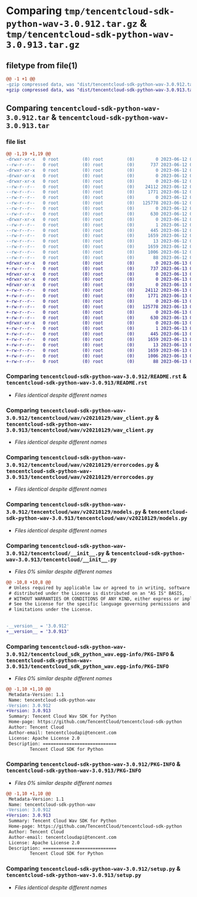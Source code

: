 # Comparing `tmp/tencentcloud-sdk-python-wav-3.0.912.tar.gz` & `tmp/tencentcloud-sdk-python-wav-3.0.913.tar.gz`

## filetype from file(1)

```diff
@@ -1 +1 @@
-gzip compressed data, was "dist/tencentcloud-sdk-python-wav-3.0.912.tar", last modified: Mon Jun 12 03:16:26 2023, max compression
+gzip compressed data, was "dist/tencentcloud-sdk-python-wav-3.0.913.tar", last modified: Tue Jun 13 02:29:23 2023, max compression
```

## Comparing `tencentcloud-sdk-python-wav-3.0.912.tar` & `tencentcloud-sdk-python-wav-3.0.913.tar`

### file list

```diff
@@ -1,19 +1,19 @@
-drwxr-xr-x   0 root         (0) root         (0)        0 2023-06-12 03:16:26.000000 tencentcloud-sdk-python-wav-3.0.912/
--rw-r--r--   0 root         (0) root         (0)      737 2023-06-12 03:16:26.000000 tencentcloud-sdk-python-wav-3.0.912/README.rst
-drwxr-xr-x   0 root         (0) root         (0)        0 2023-06-12 03:16:26.000000 tencentcloud-sdk-python-wav-3.0.912/tencentcloud/
-drwxr-xr-x   0 root         (0) root         (0)        0 2023-06-12 03:16:26.000000 tencentcloud-sdk-python-wav-3.0.912/tencentcloud/wav/
-drwxr-xr-x   0 root         (0) root         (0)        0 2023-06-12 03:16:26.000000 tencentcloud-sdk-python-wav-3.0.912/tencentcloud/wav/v20210129/
--rw-r--r--   0 root         (0) root         (0)    24112 2023-06-12 03:16:26.000000 tencentcloud-sdk-python-wav-3.0.912/tencentcloud/wav/v20210129/wav_client.py
--rw-r--r--   0 root         (0) root         (0)     1771 2023-06-12 03:16:26.000000 tencentcloud-sdk-python-wav-3.0.912/tencentcloud/wav/v20210129/errorcodes.py
--rw-r--r--   0 root         (0) root         (0)        0 2023-06-12 03:16:26.000000 tencentcloud-sdk-python-wav-3.0.912/tencentcloud/wav/v20210129/__init__.py
--rw-r--r--   0 root         (0) root         (0)   125778 2023-06-12 03:16:26.000000 tencentcloud-sdk-python-wav-3.0.912/tencentcloud/wav/v20210129/models.py
--rw-r--r--   0 root         (0) root         (0)        0 2023-06-12 03:16:26.000000 tencentcloud-sdk-python-wav-3.0.912/tencentcloud/wav/__init__.py
--rw-r--r--   0 root         (0) root         (0)      630 2023-06-12 03:16:26.000000 tencentcloud-sdk-python-wav-3.0.912/tencentcloud/__init__.py
-drwxr-xr-x   0 root         (0) root         (0)        0 2023-06-12 03:16:26.000000 tencentcloud-sdk-python-wav-3.0.912/tencentcloud_sdk_python_wav.egg-info/
--rw-r--r--   0 root         (0) root         (0)        1 2023-06-12 03:16:26.000000 tencentcloud-sdk-python-wav-3.0.912/tencentcloud_sdk_python_wav.egg-info/dependency_links.txt
--rw-r--r--   0 root         (0) root         (0)      445 2023-06-12 03:16:26.000000 tencentcloud-sdk-python-wav-3.0.912/tencentcloud_sdk_python_wav.egg-info/SOURCES.txt
--rw-r--r--   0 root         (0) root         (0)     1659 2023-06-12 03:16:26.000000 tencentcloud-sdk-python-wav-3.0.912/tencentcloud_sdk_python_wav.egg-info/PKG-INFO
--rw-r--r--   0 root         (0) root         (0)       13 2023-06-12 03:16:26.000000 tencentcloud-sdk-python-wav-3.0.912/tencentcloud_sdk_python_wav.egg-info/top_level.txt
--rw-r--r--   0 root         (0) root         (0)     1659 2023-06-12 03:16:26.000000 tencentcloud-sdk-python-wav-3.0.912/PKG-INFO
--rw-r--r--   0 root         (0) root         (0)     1006 2023-06-12 03:16:26.000000 tencentcloud-sdk-python-wav-3.0.912/setup.py
--rw-r--r--   0 root         (0) root         (0)       88 2023-06-12 03:16:26.000000 tencentcloud-sdk-python-wav-3.0.912/setup.cfg
+drwxr-xr-x   0 root         (0) root         (0)        0 2023-06-13 02:29:23.000000 tencentcloud-sdk-python-wav-3.0.913/
+-rw-r--r--   0 root         (0) root         (0)      737 2023-06-13 02:29:23.000000 tencentcloud-sdk-python-wav-3.0.913/README.rst
+drwxr-xr-x   0 root         (0) root         (0)        0 2023-06-13 02:29:23.000000 tencentcloud-sdk-python-wav-3.0.913/tencentcloud/
+drwxr-xr-x   0 root         (0) root         (0)        0 2023-06-13 02:29:23.000000 tencentcloud-sdk-python-wav-3.0.913/tencentcloud/wav/
+drwxr-xr-x   0 root         (0) root         (0)        0 2023-06-13 02:29:23.000000 tencentcloud-sdk-python-wav-3.0.913/tencentcloud/wav/v20210129/
+-rw-r--r--   0 root         (0) root         (0)    24112 2023-06-13 02:29:23.000000 tencentcloud-sdk-python-wav-3.0.913/tencentcloud/wav/v20210129/wav_client.py
+-rw-r--r--   0 root         (0) root         (0)     1771 2023-06-13 02:29:23.000000 tencentcloud-sdk-python-wav-3.0.913/tencentcloud/wav/v20210129/errorcodes.py
+-rw-r--r--   0 root         (0) root         (0)        0 2023-06-13 02:29:23.000000 tencentcloud-sdk-python-wav-3.0.913/tencentcloud/wav/v20210129/__init__.py
+-rw-r--r--   0 root         (0) root         (0)   125778 2023-06-13 02:29:23.000000 tencentcloud-sdk-python-wav-3.0.913/tencentcloud/wav/v20210129/models.py
+-rw-r--r--   0 root         (0) root         (0)        0 2023-06-13 02:29:23.000000 tencentcloud-sdk-python-wav-3.0.913/tencentcloud/wav/__init__.py
+-rw-r--r--   0 root         (0) root         (0)      630 2023-06-13 02:29:23.000000 tencentcloud-sdk-python-wav-3.0.913/tencentcloud/__init__.py
+drwxr-xr-x   0 root         (0) root         (0)        0 2023-06-13 02:29:23.000000 tencentcloud-sdk-python-wav-3.0.913/tencentcloud_sdk_python_wav.egg-info/
+-rw-r--r--   0 root         (0) root         (0)        1 2023-06-13 02:29:23.000000 tencentcloud-sdk-python-wav-3.0.913/tencentcloud_sdk_python_wav.egg-info/dependency_links.txt
+-rw-r--r--   0 root         (0) root         (0)      445 2023-06-13 02:29:23.000000 tencentcloud-sdk-python-wav-3.0.913/tencentcloud_sdk_python_wav.egg-info/SOURCES.txt
+-rw-r--r--   0 root         (0) root         (0)     1659 2023-06-13 02:29:23.000000 tencentcloud-sdk-python-wav-3.0.913/tencentcloud_sdk_python_wav.egg-info/PKG-INFO
+-rw-r--r--   0 root         (0) root         (0)       13 2023-06-13 02:29:23.000000 tencentcloud-sdk-python-wav-3.0.913/tencentcloud_sdk_python_wav.egg-info/top_level.txt
+-rw-r--r--   0 root         (0) root         (0)     1659 2023-06-13 02:29:23.000000 tencentcloud-sdk-python-wav-3.0.913/PKG-INFO
+-rw-r--r--   0 root         (0) root         (0)     1006 2023-06-13 02:29:23.000000 tencentcloud-sdk-python-wav-3.0.913/setup.py
+-rw-r--r--   0 root         (0) root         (0)       88 2023-06-13 02:29:23.000000 tencentcloud-sdk-python-wav-3.0.913/setup.cfg
```

### Comparing `tencentcloud-sdk-python-wav-3.0.912/README.rst` & `tencentcloud-sdk-python-wav-3.0.913/README.rst`

 * *Files identical despite different names*

### Comparing `tencentcloud-sdk-python-wav-3.0.912/tencentcloud/wav/v20210129/wav_client.py` & `tencentcloud-sdk-python-wav-3.0.913/tencentcloud/wav/v20210129/wav_client.py`

 * *Files identical despite different names*

### Comparing `tencentcloud-sdk-python-wav-3.0.912/tencentcloud/wav/v20210129/errorcodes.py` & `tencentcloud-sdk-python-wav-3.0.913/tencentcloud/wav/v20210129/errorcodes.py`

 * *Files identical despite different names*

### Comparing `tencentcloud-sdk-python-wav-3.0.912/tencentcloud/wav/v20210129/models.py` & `tencentcloud-sdk-python-wav-3.0.913/tencentcloud/wav/v20210129/models.py`

 * *Files identical despite different names*

### Comparing `tencentcloud-sdk-python-wav-3.0.912/tencentcloud/__init__.py` & `tencentcloud-sdk-python-wav-3.0.913/tencentcloud/__init__.py`

 * *Files 0% similar despite different names*

```diff
@@ -10,8 +10,8 @@
 # Unless required by applicable law or agreed to in writing, software
 # distributed under the License is distributed on an "AS IS" BASIS,
 # WITHOUT WARRANTIES OR CONDITIONS OF ANY KIND, either express or implied.
 # See the License for the specific language governing permissions and
 # limitations under the License.
 
 
-__version__ = '3.0.912'
+__version__ = '3.0.913'
```

### Comparing `tencentcloud-sdk-python-wav-3.0.912/tencentcloud_sdk_python_wav.egg-info/PKG-INFO` & `tencentcloud-sdk-python-wav-3.0.913/tencentcloud_sdk_python_wav.egg-info/PKG-INFO`

 * *Files 0% similar despite different names*

```diff
@@ -1,10 +1,10 @@
 Metadata-Version: 1.1
 Name: tencentcloud-sdk-python-wav
-Version: 3.0.912
+Version: 3.0.913
 Summary: Tencent Cloud Wav SDK for Python
 Home-page: https://github.com/TencentCloud/tencentcloud-sdk-python
 Author: Tencent Cloud
 Author-email: tencentcloudapi@tencent.com
 License: Apache License 2.0
 Description: ============================
         Tencent Cloud SDK for Python
```

### Comparing `tencentcloud-sdk-python-wav-3.0.912/PKG-INFO` & `tencentcloud-sdk-python-wav-3.0.913/PKG-INFO`

 * *Files 0% similar despite different names*

```diff
@@ -1,10 +1,10 @@
 Metadata-Version: 1.1
 Name: tencentcloud-sdk-python-wav
-Version: 3.0.912
+Version: 3.0.913
 Summary: Tencent Cloud Wav SDK for Python
 Home-page: https://github.com/TencentCloud/tencentcloud-sdk-python
 Author: Tencent Cloud
 Author-email: tencentcloudapi@tencent.com
 License: Apache License 2.0
 Description: ============================
         Tencent Cloud SDK for Python
```

### Comparing `tencentcloud-sdk-python-wav-3.0.912/setup.py` & `tencentcloud-sdk-python-wav-3.0.913/setup.py`

 * *Files identical despite different names*

